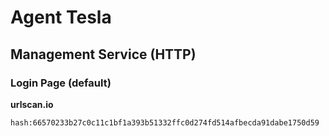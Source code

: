 # Agent Tesla

## Management Service (HTTP)

### Login Page (default)

**urlscan.io**

```text
hash:66570233b27c0c11c1bf1a393b51332ffc0d274fd514afbecda91dabe1750d59
```
